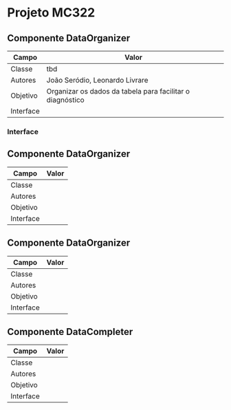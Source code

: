 # Projeto MC322

## Componente DataOrganizer
|Campo | Valor|
|------|--------|
|Classe|tbd|
|Autores|João Seródio, Leonardo Livrare|
|Objetivo|Organizar os dados da tabela para facilitar o diagnóstico|
|Interface||

### Interface 
## Componente DataOrganizer
|Campo | Valor|
|------|--------|
|Classe||
|Autores||
|Objetivo||
|Interface||

## Componente DataOrganizer
|Campo | Valor|
|------|--------|
|Classe||
|Autores||
|Objetivo||
|Interface||

## Componente DataCompleter
|Campo | Valor|
|------|--------|
|Classe||
|Autores||
|Objetivo||
|Interface||
